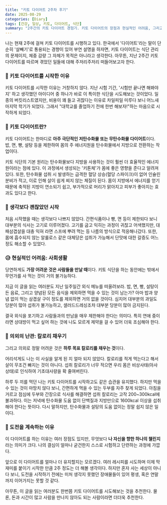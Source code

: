 ```yaml
---
title: "키토 다이어트 2주차 후기"
date: 2025-08-29
categories: [Diary]
tags: [건강, 일상, 키토, 다이어트, 식단]
summary: "2주간의 키토 다이어트 경험기. 키토 다이어트의 장점과 현실적인 어려움, 그리고 도전을 통해 얻은 생각들을 기록합니다."
---
```


나는 현재 2주에 걸쳐 키토 다이어트를 시행하고 있다. 한국에서 '다이어트'라는 말이 단순히 '살빼기'로 통용되는 경향이 있어 부연 설명을 하자면, 키토 다이어트는 식단 관리의 문제이지, 체중 감량 그 자체가 목적은 아니라고 생각한다. 아무튼, 지난 2주간 키토 다이어트를 따르며 겪었던 일들에 대해 주저리주저리 떠들어보고자 한다.

### 💪 키토 다이어트를 시작한 이유

키토 다이어트를 시작한 이유는 거창하지 않다. 지난 시험 기간, '시험만 끝나면 해봐야지' 하고 생각했던 아이디어 중 하나가 바로 이 특이한 식단을 시도해보는 것이었다. 일종의 버킷리스트였지만, 비용이 꽤 들고 귀찮다는 이유로 차일피일 미루다 보니 어느새 마지막 학기가 되었다. 그래서 "대학교를 졸업하기 전에 한번 해보자!"하는 마음으로 시작하게 되었다.

### 📝 키토 다이어트란?

키토 다이어트는 한마디로 **아주 극단적인 저탄수화물 또는 무탄수화물 다이어트**이다. 밥, 면, 빵, 설탕 등을 제한하여 몸의 주 에너지원을 탄수화물에서 지방으로 전환하는 작업이다.

키토 식단의 기본 원리는 탄수화물보다 지방을 사용하는 것이 훨씬 더 효율적인 에너지원이라는 점에 있다. 이 과정에서 생성되는 '키톤체'가 몸에 좋은 영향을 준다고 알려져 있다. 또한, 탄수화물 섭취 시 발생하는 급격한 혈당 상승(혈당 스파이크)이 없어 인슐린 분비가 적고, 이로 인해 살이 쉽게 찌지 않는 체질이 된다. 몸이 지방에서 에너지를 얻기 때문에 축적된 지방이 연소되기 쉽고, 부가적으로 머리가 맑아지고 피부가 좋아지는 효과도 있다고 한다.

### 🥩 생각보다 괜찮았던 시작

처음 시작했을 때는 생각보다 나쁘지 않았다. 간편식품이나 빵, 면 등이 제한되다 보니 대부분의 식사는 고기로 이루어졌다. 고기를 굽고 익히는 과정이 귀찮고 어색했지만, 대패삼겹살을 대충 익혀 라면 스프에 뿌려 먹는 등 나름의 방식으로 적응해나갔다. 또한, 몸에 흡수되지 않는 알룰로스 같은 대체당은 섭취가 가능해서 단맛에 대한 갈증도 어느 정도 해소할 수 있었다.

### 😥 현실적인 어려움: 사회생활

당연하게도 **가장 어려운 것은 사람들을 만날 때**이다. 키토 식단을 하는 동안에는 밖에서 무언가를 사 먹는 것이 거의 불가능하다.

지금 이 글을 읽는 여러분도 지난 일주일간 외식 메뉴를 떠올려보라. 밥, 면, 빵, 설탕이 든 음료, 그리고 양념된 모든 음식을 제외하면 먹을 수 있는 것이 남는가? 아마 밥과 양념 없이 먹는 삼겹살 구이 정도를 제외하면 거의 없을 것이다. 심지어 대부분의 과일도 당분이 많아 섭취가 불가능하고, 샐러드드레싱조차 대부분 당분이 많아 금지된다.

결국 외식을 포기하고 사람들과의 만남을 매우 제한해야 한다는 의미다. 특히 연애 중이라면 상대방이 먹고 싶어 하는 것에 나도 모르게 제약을 걸 수 있어 더욱 조심해야 한다.

### 🤯 의외의 난관: 칼로리 채우기

그리고 의외로 정말 어려운 것은 **하루 목표 칼로리를 채우는 것**이다.

어리석게도 나는 이 사실을 알게 된 지 얼마 되지 않았다. 칼로리를 적게 먹는다고 해서 살이 무조건 빠지는 것이 아니다. 섭취 칼로리가 너무 적으면 우리 몸은 비상사태(아사 상태)로 인식하여 기초대사량을 확 줄여버린다.

하루 두 끼를 먹던 나는 키토 다이어트를 시작하고도 같은 습관을 유지했다. 하지만 먹을 수 있는 것이 마땅치 않다 보니, 간편하게 먹을 수 있는 두부를 자주 찾게 되었다. 아침을 거르고 점심에 두부와 간장으로 식사를 해결하면 섭취 칼로리는 고작 200~300kcal에 불과하다. 이는 저녁에 탄수화물 도움 없이 단백질과 지방만으로 1600kcal 이상을 섭취해야 한다는 뜻이다. 다시 말하지만, 탄수화물과 설탕의 도움 없이는 정말 쉽지 않은 일이다.

### 🤔 도전을 계속하는 이유

이 다이어트를 하는 이유는 여러 장점도 있지만, 무엇보다 **나 자신을 향한 하나의 챌린지**라는 의미가 크다. 나의 결심이 얼마나 굳건한지 스스로 시험하고 단련하는 과정에 가깝다.

앞으로 이 다이어트를 얼마나 더 유지할지는 모르겠다. 여러 레시피를 시도하며 이제 막 재미를 붙이기 시작한 만큼 2주 정도는 더 해볼 생각이다. 하지만 혼자 사는 세상이 아니다 보니, 도전을 시작하기 전에는 미처 생각지 못했던 장애물들이 있어 평생, 혹은 연말까지 이어가지는 못할 것 같다.

아무튼, 이 글을 읽는 여러분도 한번쯤 키토 다이어트를 시도해보는 것을 추천한다. 물론, 돈과 시간이 많고 사람을 만나지 않아도 되는 사람이라면 더더욱 추천한다.